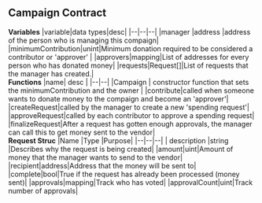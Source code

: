 ## Campaign Contract
**Variables**
|variable|data types|desc|
|--|--|--|
|manager  |address  |address of the person who is managing this compaign|
|minimumContribution|unint|Minimum donation required to be considered a contributor or 'approver' |
|approvers|mapping|List of addresses for every person who has donated money|
|requests|Request[]|List of requests that the manager has created.|
<br>**Functions**
|name| desc |
|--|--|
|Campaign  | constructor function that sets the minimumContribution and the owner |
|contribute|called when someone wants to donate money to the compaign and become an 'approver'|
|createRequest|called by the manager to create a new 'spending request'|
|approveRequest|called by each contributor to approve a spending request|
|finalizeRequest|After a request has gotten enough approvals, the manager can call this to get money sent  to the vendor|
<br>**Request Struc**
|Name  |Type  |Purpose|
|--|--|--|
| description |string  |Describes why the request is being created|
|amount|uint|Amount of money that the manager wants to send to the vendor|
|recipient|address|Address that the money will be sent to|
|complete|bool|True if the request has already been processed (money sent)|
|approvals|mapping|Track who has voted|
|approvalCount|uint|Track number of approvals|
